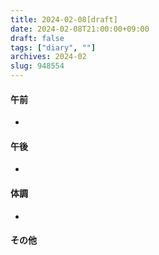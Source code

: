 ```yaml
---
title: 2024-02-08[draft]
date: 2024-02-08T21:00:00+09:00
draft: false
tags: ["diary", ""]
archives: 2024-02
slug: 948554
---
```

#### 午前
- 
#### 午後
- 
#### 体調
- 
#### その他